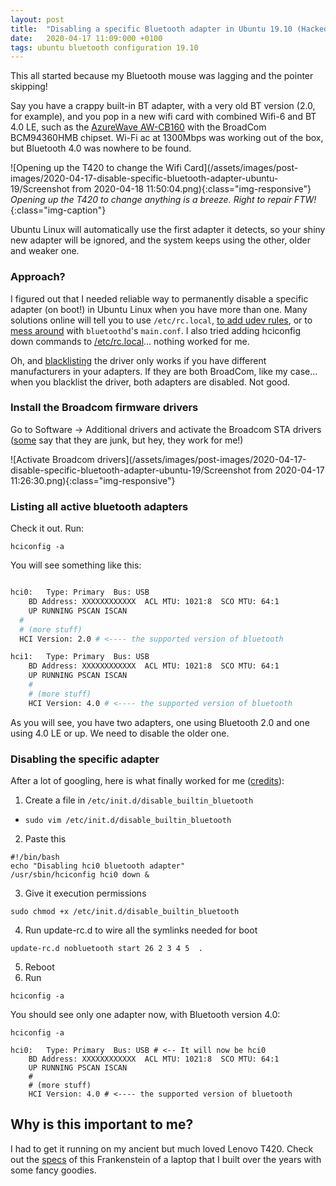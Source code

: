 ```yaml
---
layout: post
title:  "Disabling a specific Bluetooth adapter in Ubuntu 19.10 (Hacked Lenovo T420)"
date:   2020-04-17 11:09:000 +0100
tags: ubuntu bluetooth configuration 19.10
---
```


This all started because my Bluetooth mouse was lagging and the pointer skipping!

Say you have a crappy built-in BT adapter, with a very old BT version (2.0, for example), and you pop in a new wifi card with combined Wifi-6 and BT 4.0 LE, such as the [AzureWave AW-CB160](https://www.ebay.co.uk/itm/BroadCom-AW-CB160-BCM94360HMB-WIFI-HALF-PCI-E-Wireless-BT-Card-BT4-0-WLAN-W003-/303426968043) with the BroadCom BCM94360HMB chipset. Wi-Fi ac at 1300Mbps was working out of the box, but Bluetooth 4.0 was nowhere to be found.

![Opening up the T420 to change the Wifi Card](/assets/images/post-images/2020-04-17-disable-specific-bluetooth-adapter-ubuntu-19/Screenshot from 2020-04-18 11:50:04.png){:class="img-responsive"}
*Opening up the T420 to change anything is a breeze. Right to repair FTW!*{:class="img-caption"}

Ubuntu Linux will automatically use the first adapter it detects, so your shiny new adapter will be ignored, and the system keeps using the other, older and weaker one.

### Approach?

I figured out that I needed reliable way to permanently disable a specific adapter (on boot!) in Ubuntu Linux when you have more than one. Many solutions online will tell you to use `/etc/rc.local`, [to add udev rules](https://askubuntu.com/questions/594843/how-can-a-specify-specific-bluetooth-adapter), or to [mess around](https://www.raspberrypi.org/forums/viewtopic.php?t=86963) with `bluetoothd`'s `main.conf`. I also tried adding hciconfig down commands to [/etc/rc.local](https://vpsfix.com/community/server-administration/no-etc-rc-local-file-on-ubuntu-18-04-heres-what-to-do/)... nothing worked for me.

Oh, and [blacklisting](https://askubuntu.com/questions/317004/how-to-completely-deactivate-a-bluetooth-usb-device) the driver only works if you have different manufacturers in your adapters. If they are both BroadCom, like my case... when you blacklist the driver, both adapters are disabled. Not good.


### Install the Broadcom firmware drivers

Go to Software -> Additional drivers and activate the Broadcom STA drivers ([some](https://askubuntu.com/questions/55868/installing-broadcom-wireless-drivers) say that they are junk, but hey, they work for me!)

![Activate Broadcom drivers](/assets/images/post-images/2020-04-17-disable-specific-bluetooth-adapter-ubuntu-19/Screenshot from 2020-04-17 11:26:30.png){:class="img-responsive"}

### Listing all active bluetooth adapters

Check it out. Run:

```shell
hciconfig -a
```

You will see something like this:

```bash

hci0:	Type: Primary  Bus: USB
	BD Address: XXXXXXXXXXXX  ACL MTU: 1021:8  SCO MTU: 64:1
	UP RUNNING PSCAN ISCAN
  #
  # (more stuff)
  HCI Version: 2.0 # <---- the supported version of bluetooth

hci1:	Type: Primary  Bus: USB
  	BD Address: XXXXXXXXXXXX  ACL MTU: 1021:8  SCO MTU: 64:1
  	UP RUNNING PSCAN ISCAN
    #
    # (more stuff)
    HCI Version: 4.0 # <---- the supported version of bluetooth
```

As you will see, you have two adapters, one using Bluetooth 2.0 and one using 4.0 LE or up. We need to disable the older one.

### Disabling the specific adapter

After a lot of googling, here is what finally worked for me ([credits](https://ubuntuforums.org/showthread.php?t=1381674&page=2)):

1. Create a file in `/etc/init.d/disable_builtin_bluetooth`
  - `sudo vim /etc/init.d/disable_builtin_bluetooth`
2. Paste this
  ```shell
#!/bin/bash
echo "Disabling hci0 bluetooth adapter"
/usr/sbin/hciconfig hci0 down &
```
3. Give it execution permissions
```shell
sudo chmod +x /etc/init.d/disable_builtin_bluetooth
```
4. Run update-rc.d to wire all the symlinks needed for boot
```shell
update-rc.d nobluetooth start 26 2 3 4 5  .
```
5. Reboot
6. Run
```shell
hciconfig -a
```
You should see only one adapter now, with Bluetooth version 4.0:

```shell
hciconfig -a

hci0:	Type: Primary  Bus: USB # <-- It will now be hci0
  	BD Address: XXXXXXXXXXXX  ACL MTU: 1021:8  SCO MTU: 64:1
  	UP RUNNING PSCAN ISCAN
    #
    # (more stuff)
    HCI Version: 4.0 # <---- the supported version of bluetooth
```


## Why is this important to me?

I had to get it running on my ancient but much loved Lenovo T420. Check out the [specs](/2019/02/10/my-hacked-lenovo-t420/) of this Frankenstein of a laptop that I built over the years with some fancy goodies.

